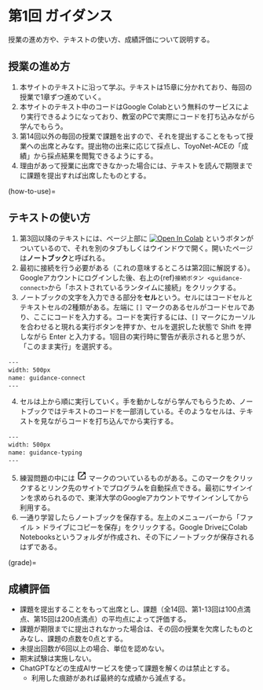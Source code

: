 # 第1回 ガイダンス

授業の進め方や、テキストの使い方、成績評価について説明する。

## 授業の進め方

1. 本サイトのテキストに沿って学ぶ。テキストは15章に分かれており、毎回の授業で1章ずつ進めていく。
2. 本サイトのテキスト中のコードはGoogle Colabという無料のサービスにより実行できるようになっており、教室のPCで実際にコードを打ち込みながら学んでもらう。
3. 第14回以外の毎回の授業で課題を出すので、それを提出することをもって授業への出席とみなす。提出物の出来に応じて採点し、ToyoNet-ACEの「成績」から採点結果を閲覧できるようにする。
4. 理由があって授業に出席できなかった場合には、テキストを読んで期限までに課題を提出すれば出席したものとする。

      
(how-to-use)=
## テキストの使い方
1. 第3回以降のテキストには、ページ上部に [![Open In Colab](https://colab.research.google.com/assets/colab-badge.svg)](https://colab.research.google.com/github/tsuboshun/begin-python/blob/gh-pages/workbook/sample.ipynb) というボタンがついているので、それを別のタブもしくはウインドウで開く。開いたページは**ノートブック**と呼ばれる。
2. 最初に接続を行う必要がある（これの意味するところは第2回に解説する）。Googleアカウントにログインした後、右上の{ref}`接続ボタン <guidance-connect>`から「ホストされているランタイムに接続」をクリックする。
3. ノートブックの文字を入力できる部分を**セル**という。セルにはコードセルとテキストセルの2種類がある。左端に `[]` マークのあるセルがコードセルであり、ここにコードを入力する。コードを実行するには、`[]` マークにカーソルを合わせると現れる実行ボタンを押すか、セルを選択した状態で Shift を押しながら Enter と入力する。1回目の実行時に警告が表示されると思うが、「このまま実行」を選択する。
```{figure} ./pic/guidance-connect.png
---
width: 500px
name: guidance-connect
---
```
4. セルは上から順に実行していく。手を動かしながら学んでもらうため、ノートブックではテキストのコードを一部消している。そのようなセルは、テキストを見ながらコードを打ち込んでから実行する。
```{figure} ./pic/guidance-typing.png
---
width: 500px
name: guidance-typing
---
```
5. 練習問題の中には <a href="https://code-judge-system.vercel.app/?&id=test" target="_blank"><img src="./_images/launch.svg" style="width: 20px; height: 20px;"></a> マークのついているものがある。このマークをクリックするとリンク先のサイトでプログラムを自動採点できる。最初にサインインを求められるので、東洋大学のGoogleアカウントでサインインしてから利用する。
6. 一通り学習したらノートブックを保存する。左上のメニューバーから「ファイル > ドライブにコピーを保存」をクリックする。Google DriveにColab Notebooksというフォルダが作成され、その下にノートブックが保存されるはずである。


(grade)=
## 成績評価
- 課題を提出することをもって出席とし、課題（全14回、第1-13回は100点満点、第15回は200点満点）の平均点によって評価する。
- 課題が期限までに提出されなかった場合は、その回の授業を欠席したものとみなし、課題の点数を0点とする。
- 未提出回数が6回以上の場合、単位を認めない。
- 期末試験は実施しない。
- ChatGPTなどの生成AIサービスを使って課題を解くのは禁止とする。
  - 利用した痕跡があれば最終的な成績から減点する。